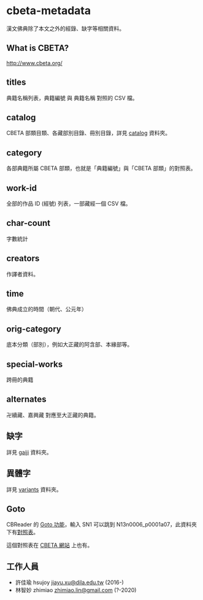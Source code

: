 # cbeta-metadata

漢文佛典除了本文之外的經錄、缺字等相關資料。

## What is CBETA?

http://www.cbeta.org/

## titles

典籍名稱列表，典籍編號 與 典籍名稱 對照的 CSV 檔。

## catalog

CBETA 部類目類、各藏部別目錄、冊別目錄，詳見 [catalog](catalog) 資料夾。

## category

各部典籍所屬 CBETA 部類，也就是「典籍編號」與「CBETA 部類」的對照表。

## work-id

全部的作品 ID (經號) 列表，一部藏經一個 CSV 檔。

## char-count

字數統計

## creators

作譯者資料。

## time

佛典成立的時間（朝代、公元年）

## orig-category

底本分類（部別），例如大正藏的阿含部、本緣部等。

## special-works

跨冊的典籍

## alternates

卍續藏、嘉興藏 對應至大正藏的典籍。

## 缺字

詳見 [gaiji](gaiji) 資料夾。

## 異體字

詳見 [variants](variants) 資料夾。

## Goto

CBReader 的 [Goto 功能](http://www.cbeta.org/cbreader/help/cbr_qselect.htm)，輸入 SN1 可以跳到 N13n0006_p0001a07，此資料夾下有[對照表](goto/goto-list.txt)。

這個對照表在 [CBETA 網站](http://www.cbeta.org/cbreader/help/GotoList.txt) 上也有。

## 工作人員

* 許佳瑜 hsujoy <jiayu.xu@dila.edu.tw> (2016-)
* 林智妙 zhimiao <zhimiao.lin@gmail.com> (?-2020)
